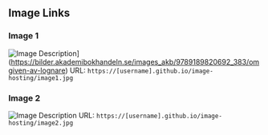 ## Image Links

### Image 1
![Image Description]([https://[username].github.io/image-hosting/image1.jpg)](https://bilder.akademibokhandeln.se/images_akb/9789189820692_383/omgiven-av-lognare)
URL: `https://[username].github.io/image-hosting/image1.jpg`

### Image 2
![Image Description](https://[username].github.io/image-hosting/image2.jpg)
URL: `https://[username].github.io/image-hosting/image2.jpg`
